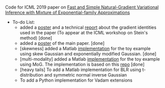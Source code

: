 Code for ICML 2019 paper on [Fast and Simple Natural-Gradient Variational Inference with Mixture of Exponential-family Approximations](https://arxiv.org/abs/1906.02914)

* To-do List:
  * added a [poster](https://github.com/yorkerlin/VB-MixEF/blob/master/poster_workshop.pdf) and a technical [report](https://arxiv.org/abs/1910.13398) about the gradient identities used in the paper (To appear at the ICML workshop on Stein's method) [done]
  * added a [poster](https://github.com/yorkerlin/VB-MixEF/blob/master/poster_main.pdf) of the main paper.  [done]  
  * [skewness] added a Matlab [implementation](https://github.com/yorkerlin/VB-MixEF/tree/master/src/matlab/skewness) for the toy example using skew Gaussian and exponentially modified Gaussian. [done] 
  * [multi-modality] added a Matlab [implementation](https://github.com/yorkerlin/VB-MixEF/tree/master/src/matlab/multimodality) for the toy example using MoG. The implementation is based on this [repo](https://github.com/TimSalimans/LinRegVB) [done] 
  * [heavy tails] To add a Matlab implementation for BLR using t-distribution and  symmetric normal inverse Gaussian
  * To add a Python implementation for Vadam extensions
